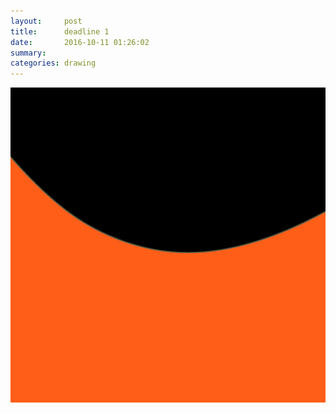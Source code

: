 ```yaml
---
layout:     post
title:      deadline 1
date:       2016-10-11 01:26:02
summary:    
categories: drawing
---
```

![deadline 1](/images/diary/deadline-1.png "FOCUS")
